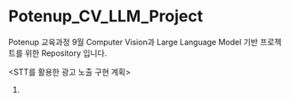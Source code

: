 # Potenup_CV_LLM_Project
Potenup 교육과정 9월 Computer Vision과 Large Language Model 기반 프로젝트를 위한 Repository 입니다.

<STT를 활용한 광고 노출 구현 계획>

1. 